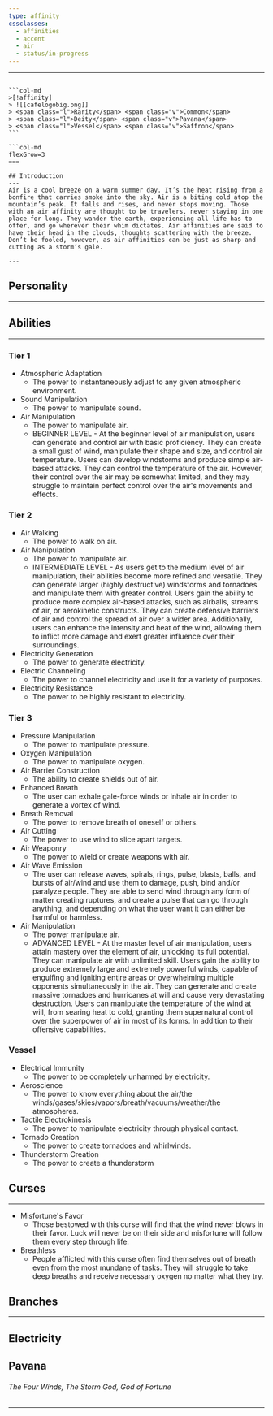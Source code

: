```yaml
---
type: affinity
cssclasses:
  - affinities
  - accent
  - air
  - status/in-progress
---
```


---

````col

```col-md
>[!affinity]
> ![[cafelogobig.png]]
> <span class="l">Rarity</span> <span class="v">Common</span> 
> <span class="l">Deity</span> <span class="v">Pavana</span>
> <span class="l">Vessel</span> <span class="v">Saffron</span>
```

```col-md
flexGrow=3
===

## Introduction
---
Air is a cool breeze on a warm summer day. It’s the heat rising from a bonfire that carries smoke into the sky. Air is a biting cold atop the mountain’s peak. It falls and rises, and never stops moving. Those with an air affinity are thought to be travelers, never staying in one place for long. They wander the earth, experiencing all life has to offer, and go wherever their whim dictates. Air affinities are said to have their head in the clouds, thoughts scattering with the breeze. Don’t be fooled, however, as air affinities can be just as sharp and cutting as a storm’s gale. 

---
````

## Personality
---


## Abilities 
---

### Tier 1
- Atmospheric Adaptation
	- The power to instantaneously adjust to any given atmospheric environment. 
- Sound Manipulation
	- The power to manipulate sound. 
- Air Manipulation
	- The power to manipulate air.
	-  BEGINNER LEVEL - At the beginner level of air manipulation, users can generate and control air with basic proficiency. They can create a small gust of wind, manipulate their shape and size, and control air temperature. Users can develop windstorms and produce simple air-based attacks. They can control the temperature of the air. However, their control over the air may be somewhat limited, and they may struggle to maintain perfect control over the air's movements and effects.  

### Tier 2
- Air Walking
	- The power to walk on air.
- Air Manipulation
	- The power to manipulate air.
	- INTERMEDIATE LEVEL - As users get to the medium level of air manipulation, their abilities become more refined and versatile. They can generate larger (highly destructive) windstorms and tornadoes and manipulate them with greater control. Users gain the ability to produce more complex air-based attacks, such as airballs, streams of air, or aerokinetic constructs. They can create defensive barriers of air and control the spread of air over a wider area. Additionally, users can enhance the intensity and heat of the wind, allowing them to inflict more damage and exert greater influence over their surroundings. 
- Electricity Generation
	- The power to generate electricity.
- Electric Channeling
	- The power to channel electricity and use it for a variety of purposes. 
- Electricity Resistance
	- The power to be highly resistant to electricity. 

### Tier 3
- Pressure Manipulation 
	- The power to manipulate pressure.
- Oxygen Manipulation
	- The power to manipulate oxygen.
- Air Barrier Construction
	- The ability to create shields out of air.
- Enhanced Breath
	-  The user can exhale gale-force winds or inhale air in order to generate a vortex of wind. 
- Breath Removal
	- The power to remove breath of oneself or others.
- Air Cutting
	- The power to use wind to slice apart targets. 
- Air Weaponry
	- The power to wield or create weapons with air. 
- Air Wave Emission
	- The user can release waves, spirals, rings, pulse, blasts, balls, and bursts of air/wind and use them to damage, push, bind and/or paralyze people. They are able to send wind through any form of matter creating ruptures, and create a pulse that can go through anything, and depending on what the user want it can either be harmful or harmless. 
- Air Manipulation
	- The power manipulate air.
	- ADVANCED LEVEL - At the master level of air manipulation, users attain mastery over the element of air, unlocking its full potential. They can manipulate air with unlimited skill. Users gain the ability to produce extremely large and extremely powerful winds, capable of engulfing and igniting entire areas or overwhelming multiple opponents simultaneously in the air. They can generate and create massive tornadoes and hurricanes at will and cause very devastating destruction. Users can manipulate the temperature of the wind at will, from searing heat to cold, granting them supernatural control over the superpower of air in most of its forms. In addition to their offensive capabilities. 

### Vessel
- Electrical Immunity
	- The power to be completely unharmed by electricity.
- Aeroscience
	- The power to know everything about the air/the winds/gases/skies/vapors/breath/vacuums/weather/the atmospheres. 
- Tactile Electrokinesis
	-  The power to manipulate electricity through physical contact.
- Tornado Creation
	- The power to create tornadoes and whirlwinds. 
- Thunderstorm Creation
	- The power to create a thunderstorm


## Curses
---
- Misfortune's Favor
	- Those bestowed with this curse will find that the wind never blows in their favor. Luck will never be on their side and misfortune will follow them every step through life.
- Breathless
	- People afflicted with this curse often find themselves out of breath even from the most mundane of tasks. They will struggle to take deep breaths and receive necessary oxygen no matter what they try.
## Branches
---
Electricity
- 
## Pavana
######  The Four Winds, The Storm God, God of Fortune
----
